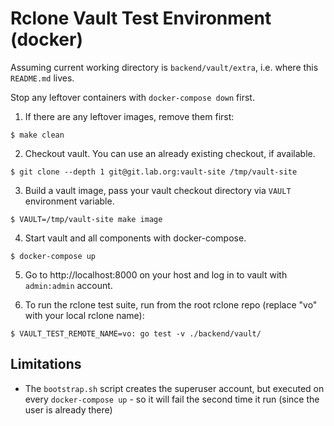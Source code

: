 # Rclone Vault Test Environment (docker)

Assuming current working directory is `backend/vault/extra`, i.e. where this
`README.md` lives.

Stop any leftover containers with `docker-compose down` first.

1. If there are any leftover images, remove them first:

```
$ make clean
```

2. Checkout vault. You can use an already existing checkout, if available.

```
$ git clone --depth 1 git@git.lab.org:vault-site /tmp/vault-site
```

3. Build a vault image, pass your vault checkout directory via `VAULT`
   environment variable.

```
$ VAULT=/tmp/vault-site make image
```

4. Start vault and all components with docker-compose.

```
$ docker-compose up
```

5. Go to http://localhost:8000 on your host and log in to vault with
   `admin:admin` account.

6. To run the rclone test suite, run from the root rclone repo (replace "vo"
   with your local rclone name):

```
$ VAULT_TEST_REMOTE_NAME=vo: go test -v ./backend/vault/
```

## Limitations

* The `bootstrap.sh` script creates the superuser account, but executed on
  every `docker-compose up` - so it will fail the second time it run (since the
  user is already there)

